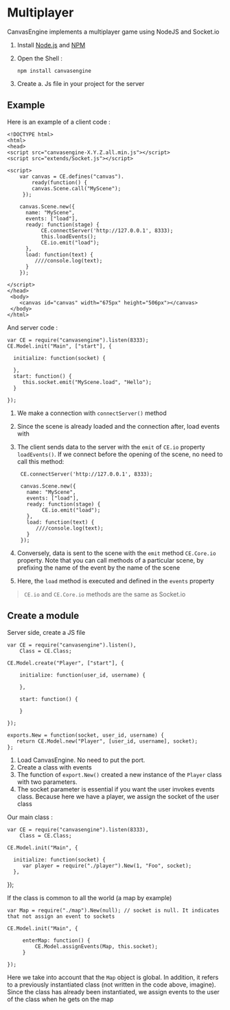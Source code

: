 # Multiplayer

CanvasEngine implements a multiplayer game using NodeJS and Socket.io

1. Install [Node.js](http://nodejs.org) and [NPM](https://npmjs.org/)
2. Open the Shell :

       npm install canvasengine

3. Create a. Js file in your project for the server

## Example

Here is an example of a client code :

    <!DOCTYPE html>
    <html>
    <head>
	<script src="canvasengine-X.Y.Z.all.min.js"></script>
	<script src="extends/Socket.js"></script>
	
	<script>
		var canvas = CE.defines("canvas").
			ready(function() {
			canvas.Scene.call("MyScene");
		 });

		canvas.Scene.new({
		  name: "MyScene",
		  events: ["load"], 
		  ready: function(stage) {
		       CE.connectServer('http://127.0.0.1', 8333);
               this.loadEvents();
               CE.io.emit("load");
		  },
		  load: function(text) {
			 ////console.log(text);
		  }
		});

	</script>
    </head>
     <body>
	    <canvas id="canvas" width="675px" height="506px"></canvas>
     </body>
    </html>

And server code :


    var CE = require("canvasengine").listen(8333);
	CE.Model.init("Main", ["start"], {

	  initialize: function(socket) {

	  },
	  start: function() {
		 this.socket.emit("MyScene.load", "Hello");
	  }
	
    });

1. We make a connection with `connectServer()` method
2. Since the scene is already loaded and the connection after,  load events with
1. The client sends data to the server with the `emit` of `CE.io` property `loadEvents()`. If we connect before the opening of the scene, no need to call this method:

        CE.connectServer('http://127.0.0.1', 8333);

        canvas.Scene.new({
		  name: "MyScene",
		  events: ["load"], 
		  ready: function(stage) {
               CE.io.emit("load");
		  },
		  load: function(text) {
			 ////console.log(text);
		  }
		});


3. Conversely, data is sent to the scene with the `emit` method `CE.Core.io` property. Note that you can call methods of a particular scene, by prefixing the name of the event by the name of the scene
4. Here, the `load` method is executed and defined in the `events` property
	
> `CE.io` and `CE.Core.io` methods are the same as Socket.io

## Create a module

Server side, create a JS file

    var CE = require("canvasengine").listen(),
	    Class = CE.Class;

    CE.Model.create("Player", ["start"], {

        initialize: function(user_id, username) {

        },

        start: function() {

        }

    });

    exports.New = function(socket, user_id, username) {
       return CE.Model.new("Player", [user_id, username], socket);
    };

1. Load CanvasEngine. No need to put the port.
2. Create a class with events
3. The function of `export.New()` created a new instance of the `Player` class with two parameters.
4. The socket parameter is essential if you want the user invokes events class. Because here we have a player, we assign the socket of the user class

Our main class :

    var CE = require("canvasengine").listen(8333),
	    Class = CE.Class;

    CE.Model.init("Main", {

	  initialize: function(socket) {
		 var player = require("./player").New(1, "Foo", socket);
	  },
	  
   });

If the class is common to all the world (a map by example)

    var Map = require("./map").New(null); // socket is null. It indicates that not assign an event to sockets
    
    CE.Model.init("Main", {

         enterMap: function() {
    		 CE.Model.assignEvents(Map, this.socket);
    	 }

    });

Here we take into account that the `Map` object is global. In addition, it refers to a previously instantiated class (not written in the code above, imagine). Since the class has already been instantiated, we assign events to the user of the class when he gets on the map




